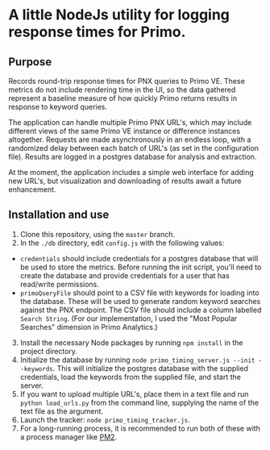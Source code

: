 # A little NodeJs utility for logging response times for Primo. 

## Purpose 

Records round-trip response times for PNX queries to Primo VE. These metrics do not include rendering time in the UI, so the data gathered represent a baseline measure of how quickly Primo returns results in response to keyword queries. 

The application can handle multiple Primo PNX URL's, which may include different views of the same Primo VE instance or difference instances altogether. Requests are made asynchronously in an endless loop, with a randomized delay between each batch of URL's (as set in the configuration file). Results are logged in a postgres database for analysis and extraction.

At the moment, the application includes a simple web interface for adding new URL's, but visualization and downloading of results await a future enhancement. 

## Installation and use

1. Clone this repository, using the `master` branch.
2. In the `./db` directory, edit `config.js` with the following values:
  - `credentials` should include credentials for a postgres database that will be used to store the metrics. Before running the init script, you'll need to create the database and provide credentials for a user that has read/write permissions.
  - `primoQueryFile` should point to a CSV file with keywords for loading into the database. These will be used to generate random keyword searches against the PNX endpoint. The CSV file should include a column labelled `Search String`. (For our implementation, I used the "Most Popular Searches" dimension in Primo Analytics.)
3. Install the necessary Node packages by running `npm install` in the project directory.
4. Initialize the database by running `node primo_timing_server.js --init --keywords`. This will initialize the postgres database with the supplied credentials, load the keywords from the supplied file, and start the server.
5. If you want to upload multiple URL's, place them in a text file and run `python load_urls.py` from the command line, supplying the name of the text file as the argument. 
6. Launch the tracker: `node primo_timing_tracker.js`. 
7. For a long-running process, it is recommended to run both of these with a process manager like [PM2](https://pm2.keymetrics.io/).

